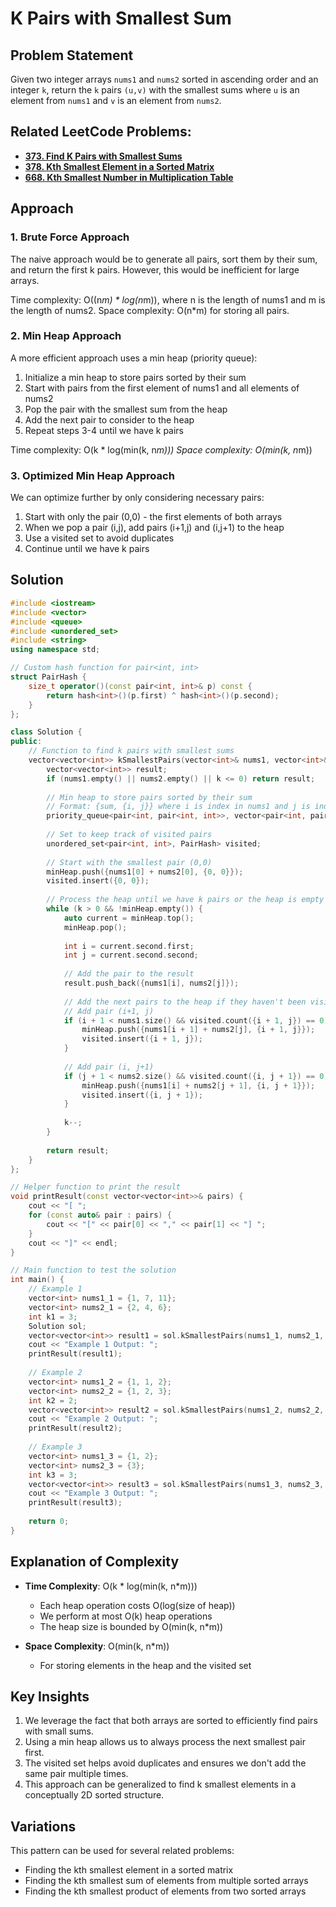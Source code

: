 
# K Pairs with Smallest Sum

## Problem Statement

Given two integer arrays `nums1` and `nums2` sorted in ascending order and an integer `k`, return the `k` pairs `(u,v)` with the smallest sums where `u` is an element from `nums1` and `v` is an element from `nums2`.

## Related LeetCode Problems:
* **[373. Find K Pairs with Smallest Sums](https://leetcode.com/problems/find-k-pairs-with-smallest-sums/)**
* **[378. Kth Smallest Element in a Sorted Matrix](https://leetcode.com/problems/kth-smallest-element-in-a-sorted-matrix/)**
* **[668. Kth Smallest Number in Multiplication Table](https://leetcode.com/problems/kth-smallest-number-in-multiplication-table/)**

## Approach

### 1. Brute Force Approach

The naive approach would be to generate all pairs, sort them by their sum, and return the first k pairs. However, this would be inefficient for large arrays.

Time complexity: O((n*m) * log(n*m)), where n is the length of nums1 and m is the length of nums2.
Space complexity: O(n*m) for storing all pairs.

### 2. Min Heap Approach

A more efficient approach uses a min heap (priority queue):

1. Initialize a min heap to store pairs sorted by their sum
2. Start with pairs from the first element of nums1 and all elements of nums2
3. Pop the pair with the smallest sum from the heap
4. Add the next pair to consider to the heap
5. Repeat steps 3-4 until we have k pairs

Time complexity: O(k * log(min(k, n*m)))
Space complexity: O(min(k, n*m))

### 3. Optimized Min Heap Approach

We can optimize further by only considering necessary pairs:

1. Start with only the pair (0,0) - the first elements of both arrays
2. When we pop a pair (i,j), add pairs (i+1,j) and (i,j+1) to the heap
3. Use a visited set to avoid duplicates
4. Continue until we have k pairs

## Solution

```cpp
#include <iostream>
#include <vector>
#include <queue>
#include <unordered_set>
#include <string>
using namespace std;

// Custom hash function for pair<int, int>
struct PairHash {
    size_t operator()(const pair<int, int>& p) const {
        return hash<int>()(p.first) ^ hash<int>()(p.second);
    }
};

class Solution {
public:
    // Function to find k pairs with smallest sums
    vector<vector<int>> kSmallestPairs(vector<int>& nums1, vector<int>& nums2, int k) {
        vector<vector<int>> result;
        if (nums1.empty() || nums2.empty() || k <= 0) return result;
        
        // Min heap to store pairs sorted by their sum
        // Format: {sum, {i, j}} where i is index in nums1 and j is index in nums2
        priority_queue<pair<int, pair<int, int>>, vector<pair<int, pair<int, int>>>, greater<>> minHeap;
        
        // Set to keep track of visited pairs
        unordered_set<pair<int, int>, PairHash> visited;
        
        // Start with the smallest pair (0,0)
        minHeap.push({nums1[0] + nums2[0], {0, 0}});
        visited.insert({0, 0});
        
        // Process the heap until we have k pairs or the heap is empty
        while (k > 0 && !minHeap.empty()) {
            auto current = minHeap.top();
            minHeap.pop();
            
            int i = current.second.first;
            int j = current.second.second;
            
            // Add the pair to the result
            result.push_back({nums1[i], nums2[j]});
            
            // Add the next pairs to the heap if they haven't been visited
            // Add pair (i+1, j)
            if (i + 1 < nums1.size() && visited.count({i + 1, j}) == 0) {
                minHeap.push({nums1[i + 1] + nums2[j], {i + 1, j}});
                visited.insert({i + 1, j});
            }
            
            // Add pair (i, j+1)
            if (j + 1 < nums2.size() && visited.count({i, j + 1}) == 0) {
                minHeap.push({nums1[i] + nums2[j + 1], {i, j + 1}});
                visited.insert({i, j + 1});
            }
            
            k--;
        }
        
        return result;
    }
};

// Helper function to print the result
void printResult(const vector<vector<int>>& pairs) {
    cout << "[ ";
    for (const auto& pair : pairs) {
        cout << "[" << pair[0] << "," << pair[1] << "] ";
    }
    cout << "]" << endl;
}

// Main function to test the solution
int main() {
    // Example 1
    vector<int> nums1_1 = {1, 7, 11};
    vector<int> nums2_1 = {2, 4, 6};
    int k1 = 3;
    Solution sol;
    vector<vector<int>> result1 = sol.kSmallestPairs(nums1_1, nums2_1, k1);
    cout << "Example 1 Output: ";
    printResult(result1);
    
    // Example 2
    vector<int> nums1_2 = {1, 1, 2};
    vector<int> nums2_2 = {1, 2, 3};
    int k2 = 2;
    vector<vector<int>> result2 = sol.kSmallestPairs(nums1_2, nums2_2, k2);
    cout << "Example 2 Output: ";
    printResult(result2);
    
    // Example 3
    vector<int> nums1_3 = {1, 2};
    vector<int> nums2_3 = {3};
    int k3 = 3;
    vector<vector<int>> result3 = sol.kSmallestPairs(nums1_3, nums2_3, k3);
    cout << "Example 3 Output: ";
    printResult(result3);
    
    return 0;
}
```

## Explanation of Complexity

- **Time Complexity**: O(k * log(min(k, n*m)))
  - Each heap operation costs O(log(size of heap))
  - We perform at most O(k) heap operations
  - The heap size is bounded by O(min(k, n*m))

- **Space Complexity**: O(min(k, n*m))
  - For storing elements in the heap and the visited set

## Key Insights

1. We leverage the fact that both arrays are sorted to efficiently find pairs with small sums.
2. Using a min heap allows us to always process the next smallest pair first.
3. The visited set helps avoid duplicates and ensures we don't add the same pair multiple times.
4. This approach can be generalized to find k smallest elements in a conceptually 2D sorted structure.

## Variations

This pattern can be used for several related problems:
- Finding the kth smallest element in a sorted matrix
- Finding the kth smallest sum of elements from multiple sorted arrays
- Finding the kth smallest product of elements from two sorted arrays
